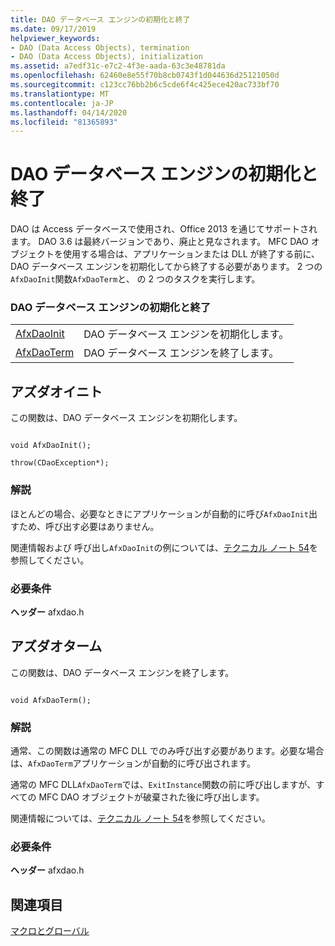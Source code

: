 ```yaml
---
title: DAO データベース エンジンの初期化と終了
ms.date: 09/17/2019
helpviewer_keywords:
- DAO (Data Access Objects), termination
- DAO (Data Access Objects), initialization
ms.assetid: a7edf31c-e7c2-4f3e-aada-63c3e48781da
ms.openlocfilehash: 62460e8e55f70b8cb0743f1d044636d25121050d
ms.sourcegitcommit: c123cc76bb2b6c5cde6f4c425ece420ac733bf70
ms.translationtype: MT
ms.contentlocale: ja-JP
ms.lasthandoff: 04/14/2020
ms.locfileid: "81365893"
---
```

# <a name="dao-database-engine-initialization-and-termination"></a>DAO データベース エンジンの初期化と終了

DAO は Access データベースで使用され、Office 2013 を通じてサポートされます。 DAO 3.6 は最終バージョンであり、廃止と見なされます。 MFC DAO オブジェクトを使用する場合は、アプリケーションまたは DLL が終了する前に、DAO データベース エンジンを初期化してから終了する必要があります。 2 つの`AfxDaoInit`関数`AfxDaoTerm`と、 の 2 つのタスクを実行します。

### <a name="dao-database-engine-initialization-and-termination"></a>DAO データベース エンジンの初期化と終了

|||
|-|-|
|[AfxDaoInit](#afxdaoinit)|DAO データベース エンジンを初期化します。|
|[AfxDaoTerm](#afxdaoterm)|DAO データベース エンジンを終了します。|

## <a name="afxdaoinit"></a><a name="afxdaoinit"></a>アズダオイニト

この関数は、DAO データベース エンジンを初期化します。

```

void AfxDaoInit();

throw(CDaoException*);
```

### <a name="remarks"></a>解説

ほとんどの場合、必要なときにアプリケーションが自動的に呼び`AfxDaoInit`出すため、呼び出す必要はありません。

関連情報および 呼び出し`AfxDaoInit`の例については、[テクニカル ノート 54](../../mfc/tn054-calling-dao-directly-while-using-mfc-dao-classes.md)を参照してください。

### <a name="requirements"></a>必要条件

  **ヘッダー** afxdao.h

## <a name="afxdaoterm"></a><a name="afxdaoterm"></a>アズダオターム

この関数は、DAO データベース エンジンを終了します。

```

void AfxDaoTerm();
```

### <a name="remarks"></a>解説

通常、この関数は通常の MFC DLL でのみ呼び出す必要があります。必要な場合は、`AfxDaoTerm`アプリケーションが自動的に呼び出されます。

通常の MFC DLL`AfxDaoTerm`では、`ExitInstance`関数の前に呼び出しますが、すべての MFC DAO オブジェクトが破棄された後に呼び出します。

関連情報については、[テクニカル ノート 54](../../mfc/tn054-calling-dao-directly-while-using-mfc-dao-classes.md)を参照してください。

### <a name="requirements"></a>必要条件

  **ヘッダー** afxdao.h

## <a name="see-also"></a>関連項目

[マクロとグローバル](../../mfc/reference/mfc-macros-and-globals.md)
